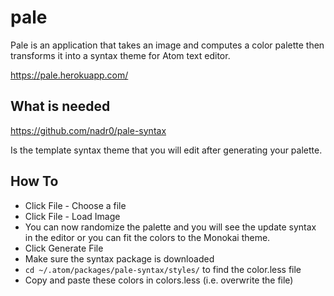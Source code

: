 # pale

Pale is an application that takes an image and computes a color palette then transforms it into a syntax theme for Atom text editor. 

https://pale.herokuapp.com/

## What is needed

https://github.com/nadr0/pale-syntax

Is the template syntax theme that you will edit after generating your palette. 

## How To
* Click File - Choose a file 
* Click File - Load Image
* You can now randomize the palette and you will see the update syntax in the editor or you can fit the colors to the Monokai theme. 
* Click Generate File
* Make sure the syntax package is downloaded
* `cd ~/.atom/packages/pale-syntax/styles/` to find the color.less file
* Copy and paste these colors in colors.less (i.e. overwrite the file)



